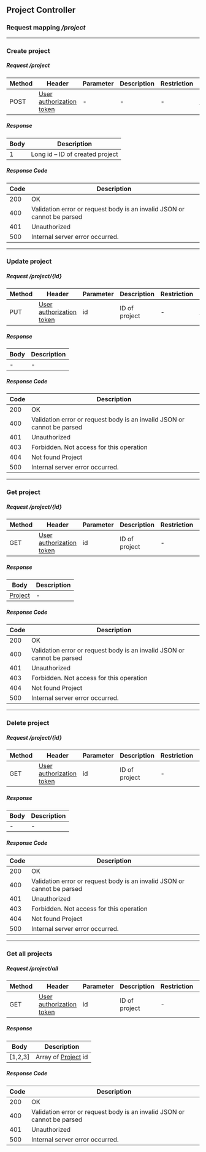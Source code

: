 ## Project Controller
### Request mapping <em>/project</em>

___
### Create project
##### Request /project
Method | Header | Parameter | Description | Restriction | Body | Description | Restriction
------------ | ------------- | ------------- | ------------- | ------------- | ------------- | ------------- | -------------
POST | [User authorization token](https://github.com/ilyukou/iot-docs/tree/main/dto/AuthenticationUser.md) |- | - | - | [Project](https://github.com/ilyukou/iot-docs/tree/main/dto/Project.md) | - | -

##### Response
Body | Description
------------ | -------------
1 | Long id – ID of created project

##### Response Code
Code | Description
------------ | -------------
200 | OK
400 | Validation error or request body is an invalid JSON or cannot be parsed
401 | Unauthorized
500 | Internal server error occurred.


___
### Update project
##### Request /project/{id}
Method | Header | Parameter | Description | Restriction | Body | Description | Restriction
------------ | ------------- | ------------- | ------------- | ------------- | ------------- | ------------- | -------------
PUT | [User authorization token](https://github.com/ilyukou/iot-docs/tree/main/dto/AuthenticationUser.md) | id | ID of project | - | [Project](https://github.com/ilyukou/iot-docs/tree/main/dto/Project.md) | - | -

##### Response
Body | Description
------------ | -------------
- | -

##### Response Code
Code | Description
------------ | -------------
200 | OK
400 | Validation error or request body is an invalid JSON or cannot be parsed
401 | Unauthorized
403 | Forbidden. Not access for this operation
404 | Not found Project
500 | Internal server error occurred.

___
### Get project
##### Request /project/{id}
Method | Header | Parameter | Description | Restriction | Body | Description | Restriction
------------ | ------------- | ------------- | ------------- | ------------- | ------------- | ------------- | -------------
GET | [User authorization token](https://github.com/ilyukou/iot-docs/tree/main/dto/AuthenticationUser.md) | id | ID of project | - | - | - | -

##### Response
Body | Description
------------ | -------------
[Project](https://github.com/ilyukou/iot-docs/tree/main/dto/Project.md) | -

##### Response Code
Code | Description
------------ | -------------
200 | OK
400 | Validation error or request body is an invalid JSON or cannot be parsed
401 | Unauthorized
403 | Forbidden. Not access for this operation
404 | Not found Project
500 | Internal server error occurred.

___
### Delete project
##### Request /project/{id}
Method | Header | Parameter | Description | Restriction | Body | Description | Restriction
------------ | ------------- | ------------- | ------------- | ------------- | ------------- | ------------- | -------------
GET | [User authorization token](https://github.com/ilyukou/iot-docs/tree/main/dto/AuthenticationUser.md) | id | ID of project | - | - | - | -

##### Response
Body | Description
------------ | -------------
- | -

##### Response Code
Code | Description
------------ | -------------
200 | OK
400 | Validation error or request body is an invalid JSON or cannot be parsed
401 | Unauthorized
403 | Forbidden. Not access for this operation
404 | Not found Project
500 | Internal server error occurred.

___
### Get all projects
##### Request /project/all
Method | Header | Parameter | Description | Restriction | Body | Description | Restriction
------------ | ------------- | ------------- | ------------- | ------------- | ------------- | ------------- | -------------
GET | [User authorization token](https://github.com/ilyukou/iot-docs/tree/main/dto/AuthenticationUser.md) | id | ID of project | - | - | - | -

##### Response
Body | Description
------------ | -------------
[1,2,3] | Array of [Project](https://github.com/ilyukou/iot-docs/tree/main/dto/Project.md) id

##### Response Code
Code | Description
------------ | -------------
200 | OK
400 | Validation error or request body is an invalid JSON or cannot be parsed
401 | Unauthorized
500 | Internal server error occurred.
